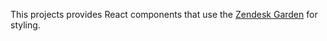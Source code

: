 This projects provides React components that use the
[Zendesk Garden](http://garden.zendesk.com/css-components/) for styling.
